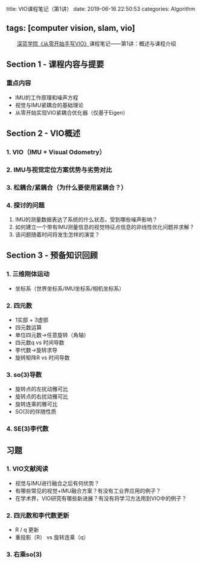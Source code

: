 title: VIO课程笔记（第1讲）
date: 2019-06-16 22:50:53
categories: Algorithm

tags: [computer vision, slam, vio]
---
　　[深蓝学院《从零开始手写VIO》](http://www.shenlanxueyuan.com/course/160)课程笔记——第1讲：概述与课程介绍
<!-- more -->
## Section 1 - 课程内容与提要

### 重点内容

- IMU的工作原理和噪声方程
- 视觉与IMU紧耦合的基础理论
- 从零开始实现VIO紧耦合优化器（仅基于Eigen）

## Section 2 - VIO概述

### 1. VIO（IMU + Visual Odometry）

### 2. IMU与视觉定位方案优势与劣势对比

### 3. 松耦合/紧耦合（为什么要使用紧耦合？）

### 4. 探讨的问题

1. IMU的测量数据表达了系统的什么状态，受到哪些噪声影响？
2. 如何建立一个带有IMU测量信息的视觉特征点信息的非线性优化问题并求解？
3. 该问题随着时间将发生怎样的演变？

## Section 3 - 预备知识回顾

### 1. 三维刚体运动

- 坐标系（世界坐标系/IMU坐标系/相机坐标系）

### 2. 四元数

- 1实部 + 3虚部
- 四元数运算
- 单位四元数->任意旋转（角轴）
- 四元数q vs 时间导数
- 李代数->旋转求导
- 旋转矩阵R vs 时间导数

### 3. so(3)导数

- 旋转点的左扰动雅可比
- 旋转点的右扰动雅可比
- 旋转连乘的雅可比
- SO(3)的伴随性质

### 4. SE(3)李代数

## 习题

### 1. VIO文献阅读

- 视觉与IMU进行融合之后有何优势？
- 有哪些常见的视觉+IMU融合方案？有没有工业界应用的例子？
- 在学术界，VIO研究有哪些新进展？有没有将学习方法用到VIO中的例子？

### 2. 四元数和李代数更新

- R / q 更新
- 重投影（R） vs 旋转连乘（q）

### 3. 右乘so(3)